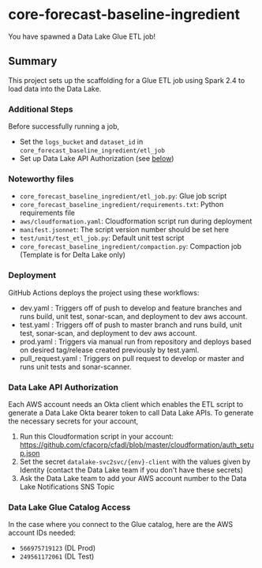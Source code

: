 # core-forecast-baseline-ingredient

You have spawned a Data Lake Glue ETL job!

## Summary
This project sets up the scaffolding for a Glue ETL job using Spark 2.4 to load data into the Data Lake.

### Additional Steps
Before successfully running a job,
- Set the `logs_bucket` and `dataset_id` in `core_forecast_baseline_ingredient/etl_job`
- Set up Data Lake API Authorization (see [below](#data-lake-api-authorization))

### Noteworthy files
- `core_forecast_baseline_ingredient/etl_job.py`: Glue job script
- `core_forecast_baseline_ingredient/requirements.txt`: Python requirements file
- `aws/cloudformation.yaml`: Cloudformation script run during deployment
- `manifest.jsonnet`: The script version number should be set here
- `test/unit/test_etl_job.py`: Default unit test script
- `core_forecast_baseline_ingredient/compaction.py`: Compaction job (Template is for Delta Lake only)

### Deployment
GitHub Actions deploys the project using these workflows:

- dev.yaml : Triggers off of push to develop and feature branches and runs build, unit test, sonar-scan, and deployment to dev aws account.
- test.yaml : Triggers off of push to master branch and runs build, unit test, sonar-scan, and deployment to dev aws account.
- prod.yaml : Triggers via manual run from repository and deploys based on desired tag/release created previously by test.yaml.
- pull_request.yaml : Triggers on pull request to develop or master and runs unit tests and sonar-scanner.

### Data Lake API Authorization
Each AWS account needs an Okta client which enables the ETL script to generate a Data Lake Okta bearer token to call Data Lake APIs.
To generate the necessary secrets for your account, 
1. Run this Cloudformation script in your account: https://github.com/cfacorp/cfadl/blob/master/cloudformation/auth_setup.json
2. Set the secret `datalake-svc2svc/{env}-client` with the values given by Identity (contact the Data Lake team if you don't have these secrets)
3. Ask the Data Lake team to add your AWS account number to the Data Lake Notifications SNS Topic

### Data Lake Glue Catalog Access
In the case where you connect to the Glue catalog, here are the AWS account IDs needed:
- `566975719123` (DL Prod)
- `249561172061` (DL Test)